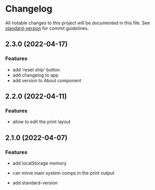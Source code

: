 # Changelog

All notable changes to this project will be documented in this file. See [standard-version](https://github.com/conventional-changelog/standard-version) for commit guidelines.

## 2.3.0 (2022-04-17)


### Features

* add 'reset ship' button 
* add changelog to app 
* add version to About component 

## 2.2.0 (2022-04-11)


### Features

* allow to edit the print layout 

## 2.1.0 (2022-04-07)


### Features

* add localStorage memory 
* can move main system comps in the print output 


* add standard-version 
